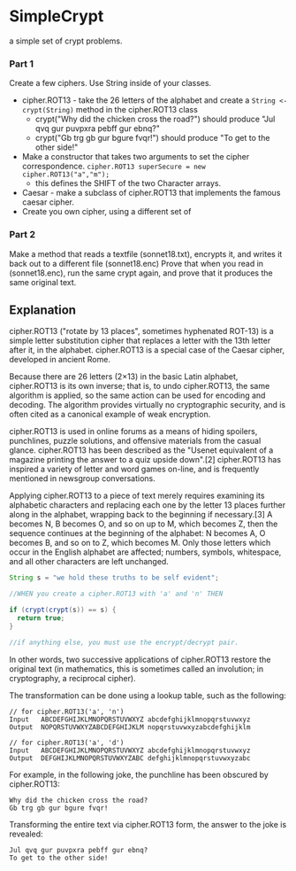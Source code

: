 # SimpleCrypt
a simple set of crypt problems.

### Part 1
Create a few ciphers. Use String inside of your classes.

* cipher.ROT13 - take the 26 letters of the alphabet and create a `String <- crypt(String)` method in the cipher.ROT13 class
  * crypt("Why did the chicken cross the road?") should produce "Jul qvq gur puvpxra pebff gur ebnq?"
  * crypt("Gb trg gb gur bgure fvqr!") should produce "To get to the other side!"
* Make a constructor that takes two arguments to set the cipher correspondence. `cipher.ROT13 superSecure = new cipher.ROT13("a","m");`
  * this defines the SHIFT of the two Character arrays.
* Caesar - make a subclass of cipher.ROT13 that implements the famous caesar cipher.
* Create you own cipher, using a different set of 

### Part 2

Make a method that reads a textfile (sonnet18.txt), encrypts it, and writes it back out to a different file (sonnet18.enc)
Prove that when you read in (sonnet18.enc), run the same crypt again, and prove that it produces the same original text.

## Explanation

cipher.ROT13 ("rotate by 13 places", sometimes hyphenated ROT-13) is a simple letter substitution cipher that replaces a letter with the 13th letter after it, in the alphabet. cipher.ROT13 is a special case of the Caesar cipher, developed in ancient Rome.

Because there are 26 letters (2×13) in the basic Latin alphabet, cipher.ROT13 is its own inverse; that is, to undo cipher.ROT13, the same algorithm is applied, so the same action can be used for encoding and decoding. The algorithm provides virtually no cryptographic security, and is often cited as a canonical example of weak encryption.

cipher.ROT13 is used in online forums as a means of hiding spoilers, punchlines, puzzle solutions, and offensive materials from the casual glance. cipher.ROT13 has been described as the "Usenet equivalent of a magazine printing the answer to a quiz upside down".[2] cipher.ROT13 has inspired a variety of letter and word games on-line, and is frequently mentioned in newsgroup conversations.

Applying cipher.ROT13 to a piece of text merely requires examining its alphabetic characters and replacing each one by the letter 13 places further along in the alphabet, wrapping back to the beginning if necessary.[3] A becomes N, B becomes O, and so on up to M, which becomes Z, then the sequence continues at the beginning of the alphabet: N becomes A, O becomes B, and so on to Z, which becomes M. Only those letters which occur in the English alphabet are affected; numbers, symbols, whitespace, and all other characters are left unchanged.

```Java
String s = "we hold these truths to be self evident";

//WHEN you create a cipher.ROT13 with 'a' and 'n' THEN 

if (crypt(crypt(s)) == s) {
  return true;
}

//if anything else, you must use the encrypt/decrypt pair.
```
In other words, two successive applications of cipher.ROT13 restore the original text (in mathematics, this is sometimes called an involution; in cryptography, a reciprocal cipher).

The transformation can be done using a lookup table, such as the following:

```
// for cipher.ROT13('a', 'n')
Input	ABCDEFGHIJKLMNOPQRSTUVWXYZ abcdefghijklmnopqrstuvwxyz
Output	NOPQRSTUVWXYZABCDEFGHIJKLM nopqrstuvwxyzabcdefghijklm

// for cipher.ROT13('a', 'd')
Input	ABCDEFGHIJKLMNOPQRSTUVWXYZ abcdefghijklmnopqrstuvwxyz
Output	DEFGHIJKLMNOPQRSTUVWXYZABC defghijklmnopqrstuvwxyzabc
```
For example, in the following joke, the punchline has been obscured by cipher.ROT13:

```
Why did the chicken cross the road?
Gb trg gb gur bgure fvqr!
```
Transforming the entire text via cipher.ROT13 form, the answer to the joke is revealed:
```
Jul qvq gur puvpxra pebff gur ebnq?
To get to the other side!
```

